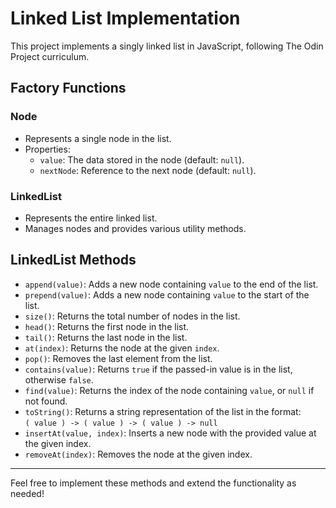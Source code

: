 # Linked List Implementation

This project implements a singly linked list in JavaScript, following The Odin Project curriculum.

## Factory Functions

### Node

- Represents a single node in the list.
- Properties:
  - `value`: The data stored in the node (default: `null`).
  - `nextNode`: Reference to the next node (default: `null`).

### LinkedList

- Represents the entire linked list.
- Manages nodes and provides various utility methods.

## LinkedList Methods

- `append(value)`: Adds a new node containing `value` to the end of the list.
- `prepend(value)`: Adds a new node containing `value` to the start of the list.
- `size()`: Returns the total number of nodes in the list.
- `head()`: Returns the first node in the list.
- `tail()`: Returns the last node in the list.
- `at(index)`: Returns the node at the given `index`.
- `pop()`: Removes the last element from the list.
- `contains(value)`: Returns `true` if the passed-in value is in the list, otherwise `false`.
- `find(value)`: Returns the index of the node containing `value`, or `null` if not found.
- `toString()`: Returns a string representation of the list in the format:  
   `( value ) -> ( value ) -> ( value ) -> null`
- `insertAt(value, index)`: Inserts a new node with the provided value at the given index.
- `removeAt(index)`: Removes the node at the given index.

---

Feel free to implement these methods and extend the functionality as needed!
